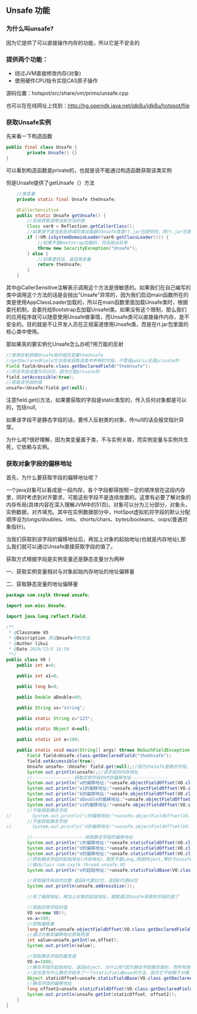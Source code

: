 ## Unsafe 功能

### 为什么叫unsafe?

因为它提供了可以直接操作内存的功能，所以它是不安全的

### 提供两个功能：

* 绕过JVM直接修改内存(对象)
* 使用硬件CPU指令实现CAS原子操作

源码位置：hotspot/src/share/vm/prims/unsafe.cpp

也可以在在线网址上找到：http://hg.openjdk.java.net/jdk8u/jdk8u/hotspot/file

### 获取Unsafe实例

先来看一下构造函数

~~~java
public final class Unsafe {
        private Unsafe() {}
}
~~~

可以看到构造函数是private的，也就是说不能通过构造函数获取该类实例

但是Unsafe提供了getUnsafe（）方法

~~~java
    //类变量
	private static final Unsafe theUnsafe;

    @CallerSensitive
    public static Unsafe getUnsafe() {
        //反射获取调用当前方法的类
        Class var0 = Reflection.getCallerClass();
        //如果是不是当前系统域的类加载器(Unsafe类是rt.jar包提供的，而rt.jar包是Bootstrap加载的，所以这里的类加载器就是Bootstrap)加载该类
        if (!VM.isSystemDomainLoader(var0.getClassLoader())) {
            //如果不是Bootstrap加载的，将会抛出异常
            throw new SecurityException("Unsafe");
        } else {
            //如果是的话，返回类变量
            return theUnsafe;
        }
    }
~~~

其中@CallerSensitive注解表示调用这个方法是很敏感的。如果我们在自己编写的类中调用这个方法的话是会抛出"Unsafe"异常的，因为我们启动main函数所在的类是使用AppClassLoader加载的，所以在main函数里面加载Unsafe类时，根据委托机制，会委托给Bootstrap去加载Unsafel类。如果没有这个限制，那么我们的应用程序就可以随意使用Unsafe做事情，而Unsafe类可以直接操作内存，是不安全的。目的就是不让开发人员在正规渠道使用Unsafe类，而是在rt.jar包里面的核心类中使用。

那如果真的要实例化Unsafe怎么办呢?用万能的反射

~~~java
//使用反射获取Unsafe类的成员变量theUnsafe
//getDeclaredField方法用来获取该类中声明的字段，不管是public还是private的
Field field=Unsafe.class.getDeclaredField("theUnsafe");
//将该字段设置为可访问，因为它是private的
field.setAccessible(true);
//获取该字段的值
unsafe=(Unsafe)field.get(null);
~~~

注意field.get()方法，如果要获取的字段是static类型的，传入任何对象都是可以的，包括null,

如果该字段不是静态字段的话，要传入反射类的对象，传null的话会报空指针异常。

为什么呢?很好理解，因为类变量属于类，不与实例关联，而实例变量与实例共生死，它依赖与实例。

### 获取对象字段的偏移地址

首先，为什么要获取字段的偏移地址呢？

一个java对象可以看成是一段内存，各个字段都得按照一定的顺序放在这段内存里，同时考虑到对齐要求，可能这些字段不是连续放置的。这里有必要了解对象的内存布局(具体内容在深入理解JVM中的51页)。对象可以分为三分部分，对象头，实例数据，对齐填充。其中在实例数据部分中，HotSpot虚拟机将字段的默认分配顺序设为longs/doubles、ints、shorts/chars、bytes/booleans、oops(普通对象指针)。

当我们获取到该字段的偏移地址后，再加上对象的起始地址(也就是内存地址),那么我们就可以通过Unsafe直接获取字段的值了。

获取方式根据字段是实例变量还是静态变量分为两种

一、获取实例变量相对与对象起始内存地址的地址偏移量

二、获取静态变量的地址偏移量

~~~java
package com.cxylk.thread.unsafe;

import sun.misc.Unsafe;

import java.lang.reflect.Field;

/**
 * @Classname VO
 * @Description 测试Unsafe中的方法
 * @Author likui
 * @Date 2020/12/5 16:50
 **/
public class VO {
    public int a=0;

    public int a1=0;

    public long b=0;

    public Double aDouble=0d;

    public String ss="string";

    public static String c="123";

    public static Object d=null;

    public static int e=100;

    public static void main(String[] args) throws NoSuchFieldException, IllegalAccessException {
        Field field=Unsafe.class.getDeclaredField("theUnsafe");
        field.setAccessible(true);
        Unsafe unsafe= (Unsafe) field.get(null);//因为theSafe是静态字段，所有可以传入null值
        System.out.println(unsafe);//该字段的内存地址
        //----------------获取实例字段的内存偏移地址--------------
        System.out.println("a的偏移地址:"+unsafe.objectFieldOffset(VO.class.getDeclaredField("a")));
        System.out.println("a1的偏移地址:"+unsafe.objectFieldOffset(VO.class.getDeclaredField("a1")));
        System.out.println("b的偏移地址:"+unsafe.objectFieldOffset(VO.class.getDeclaredField("b")));
        System.out.println("aDouble的偏移地址:"+unsafe.objectFieldOffset(VO.class.getDeclaredField("aDouble")));
        System.out.println("ss的偏移地址:"+unsafe.objectFieldOffset(VO.class.getDeclaredField("ss")));
        //不能获取静态字段
//        System.out.println("c的偏移地址:"+unsafe.objectFieldOffset(VO.class.getDeclaredField("c")));
        //不能获取静态字段
//        System.out.println("d的偏移地址:"+unsafe.objectFieldOffset(VO.class.getDeclaredField("d")));

        //--------------------获取静态字段的偏移地址
        System.out.println("c的偏移地址:"+unsafe.staticFieldOffset(VO.class.getDeclaredField("c")));
        System.out.println("d的偏移地址:"+unsafe.staticFieldOffset(VO.class.getDeclaredField("d")));
        System.out.println("e的偏移地址:"+unsafe.staticFieldOffset(VO.class.getDeclaredField("e")));
        //获取静态字段的起始地址(内存地址),类型不是Long,而是Object,等价于unsafe.staticFieldBase(VO.class)
        //输出class com.cxylk.thread.unsafe.VO
        System.out.println("e的起始地址:"+unsafe.staticFieldBase(VO.class.getDeclaredField("e")));

        //获取操作系统的位数 返回4代表32位，返回8代表64位
        System.out.println(unsafe.addressSize());

        //有了偏移地址，再加上对象的起始地址，就能通过Unsafe获取到字段的值了

        //获取实例字段的值
        VO vo=new VO();
        vo.a=100;
        //获取偏移量
        long offset=unsafe.objectFieldOffset(VO.class.getDeclaredField("a"));
        //通过对象和偏移地址获取到值
        int value=unsafe.getInt(vo,offset);
        System.out.println(value);

        //获取静态字段的属性值
        VO.e=1000;
        //静态字段的起始地址，返回object，为什么呢?因为静态字段属性类的，而所有类都是Object的子类
        //这也是为什么静态字段多了一个staticFieldBase的方法，因为它不依赖于对象
        Object staticOffset=unsafe.staticFieldBase(VO.class.getDeclaredField("e"));
        //静态字段的偏移地址
        long offset2=unsafe.staticFieldOffset(VO.class.getDeclaredField("e"));
        System.out.println(unsafe.getInt(staticOffset, offset2));
    }
}

~~~

